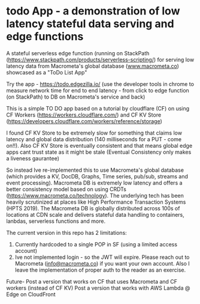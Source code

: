 # todo App - a demonstration of low latency stateful data serving and edge functions
A stateful serverless edge function (running on StackPath (https://www.stackpath.com/products/serverless-scripting/)  for serving low latency data from Macrometa's global database (www.macrometa.co) showcased as a "ToDo List App"

Try the app - https://todo.edgezilla.io/  (use the developer tools in chrome to measure network time for end to end latency - from click to edge function (on StackPath) to DB on Macrometa's service and back)

This is a simple TO DO app based on a tutorial by cloudflare (CF) on using CF Workers (https://workers.cloudflare.com/) and CF KV Store (https://developers.cloudflare.com/workers/reference/storage)

I found CF KV Store to be extremely slow for something that claims low latency and global data distribution (140 milliseconds for a PUT - come on!!).  Also CF KV Store is eventually consistent and that means global edge apps cant trust state as it might be stale (Eventual Consistency only makes a liveness gaurantee)

So instead Ive re-implemented this to use Macrometa's global database (which provides a KV, DocDB, Graphs, Time series, pub/sub, streams and event processing). Macrometa DB is extremely low latency and offers a better consistency model based on using CRDTs (https://www.macrometa.co/technology). The underlying tech has been heavily scrutinized at places like High Performance Transaction Systems (HPTS 2019).  The Macrometa DB is globally distributed across 100s of locations at CDN scale and delivers stateful data handling to containers, lanbdas, serverless functions and more. 

The current version in this repo has 2 limitations:
1. Currently hardcoded to a single POP in SF (using a limited access account) 
2. Ive not implemented login - so the JWT will expire.  Please reach out to Macrometa (info@macrometa.co) if you want your own account. Also I leave the implementation of proper auth to the reader as an exercise. 

Future-
Post a version that works on CF that uses Macrometa and CF workers (instead of CF KV)
Post a version that works with AWS Lambda @ Edge on CloudFront

